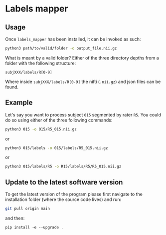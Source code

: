 # Labels mapper

## Usage

Once `labels_mapper` has been installed, it can be invoked as such:

```bash
python3 path/to/valid/folder -o output_file.nii.gz
```

What is meant by a valid folder? Either of the three directory depths from a folder with the following structure:

`subjXXX/labels/R[0-9]`

Where inside `subjXXX/labels/R[0-9]` the nifti (`.nii.gz`) and json files can be found. 

## Example
Let's say you want to process subject `015` segmented by rater `R5`. You could do so using either of the three following commands:
```bash
python3 015 -o 015/R5_015.nii.gz
```
or
```bash
python3 015/labels -o 015/labels/R5_015.nii.gz
```
or
```bash
python3 015/labels/R5 -o R15/labels/R5/R5_015.nii.gz
```

## Update to the latest software version
To get the latest version of the program please first navigate to the installation folder (where the source code lives) and run:
```bash
git pull origin main
```
and then:
```
pip install -e --upgrade .
```